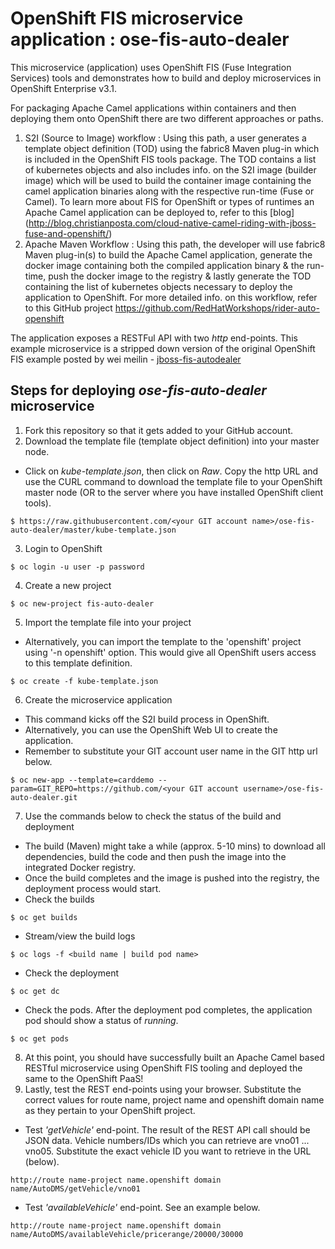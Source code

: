 # OpenShift FIS microservice application : ose-fis-auto-dealer
This microservice (application) uses OpenShift FIS (Fuse Integration Services) tools and demonstrates how to build and deploy microservices in OpenShift Enterprise v3.1.

For packaging Apache Camel applications within containers and then deploying them onto OpenShift there are two different approaches or paths. 

1.  S2I (Source to Image) workflow : Using this path, a user generates a template object definition (TOD) using the fabric8 Maven plug-in which is included in the OpenShift FIS tools package.  The TOD contains a list of kubernetes objects and also includes info. on the S2I image (builder image) which will be used to build the container image containing the camel application binaries along with the respective run-time (Fuse or Camel).  To learn more about FIS for OpenShift or types of runtimes an Apache Camel application can be deployed to, refer to this [blog] (http://blog.christianposta.com/cloud-native-camel-riding-with-jboss-fuse-and-openshift/) 
2.  Apache Maven Workflow : Using this path, the developer will use fabric8 Maven plug-in(s) to build the Apache Camel application, generate the docker image containing both the compiled application binary & the run-time, push the docker image to the registry & lastly generate the TOD containing the list of kubernetes objects necessary to deploy the application to OpenShift.  For more detailed info. on this workflow, refer to this GitHub project <https://github.com/RedHatWorkshops/rider-auto-openshift>

The application exposes a RESTFul API with two *http* end-points.  This example microservice is a stripped down version of the original OpenShift FIS example posted 
by wei meilin - [jboss-fis-autodealer](https://github.com/jbossdemocentral/jboss-fis-autodealer)

## Steps for deploying *ose-fis-auto-dealer* microservice
1.  Fork this repository so that it gets added to your GitHub account.
2.  Download the template file (template object definition) into your master node.
  * Click on *kube-template.json*, then click on *Raw*.  Copy the http URL and use the CURL command to download the template file to your
  OpenShift master node (OR to the server where you have installed OpenShift client tools).
  ```
  $ https://raw.githubusercontent.com/<your GIT account name>/ose-fis-auto-dealer/master/kube-template.json
  ```
3.  Login to OpenShift 

  ```
  $ oc login -u user -p password
  ```
4.  Create a new project 

  ```
  $ oc new-project fis-auto-dealer
  ```
5.  Import the template file into your project 
  * Alternatively, you can import the template to the 'openshift' project using '-n openshift' option.  This would give all OpenShift users access to this 
  template definition.
  ```
  $ oc create -f kube-template.json
  ```
6.  Create the microservice application
  * This command kicks off the S2I build process in OpenShift.
  * Alternatively, you can use the OpenShift Web UI to create the application.
  * Remember to substitute your GIT account user name in the GIT http url below.
  ```
  $ oc new-app --template=carddemo --param=GIT_REPO=https://github.com/<your GIT account username>/ose-fis-auto-dealer.git
  ```
7.  Use the commands below to check the status of the build and deployment 
  * The build (Maven) might take a while (approx. 5-10 mins) to download all dependencies, build the code and then push the image into
  the integrated Docker registry.
  * Once the build completes and the image is pushed into the registry, the deployment process would start.
  * Check the builds
  ```
  $ oc get builds
  ```
  * Stream/view the build logs
  ```
  $ oc logs -f <build name | build pod name>
  ```
  * Check the deployment
  ```
  $ oc get dc
  ```
  * Check the pods.  After the deployment pod completes, the application pod should show a status of *running*.
  ```
  $ oc get pods
  ```
8.  At this point, you should have successfully built an Apache Camel based RESTful microservice using OpenShift FIS tooling and deployed
the same to the OpenShift PaaS!
9.  Lastly, test the REST end-points using your browser. Substitute the correct values for route name, project name and 
openshift domain name as they pertain to your OpenShift project.
  * Test *'getVehicle'* end-point. The result of the REST API call should be JSON data. Vehicle numbers/IDs 
  which you can retrieve are vno01 ... vno05.  Substitute the exact vehicle ID you want to retrieve in the URL (below).
  ```
  http://route name-project name.openshift domain name/AutoDMS/getVehicle/vno01
  ```
  * Test *'availableVehicle'* end-point.  See an example below.
  ```
  http://route name-project name.openshift domain name/AutoDMS/availableVehicle/pricerange/20000/30000
  ```
